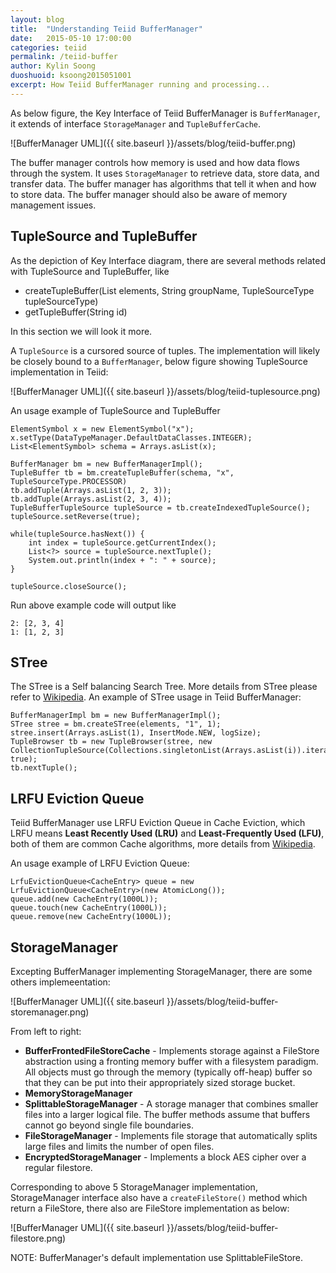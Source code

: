 ```yaml
---
layout: blog
title:  "Understanding Teiid BufferManager"
date:   2015-05-10 17:00:00
categories: teiid
permalink: /teiid-buffer
author: Kylin Soong
duoshuoid: ksoong2015051001
excerpt: How Teiid BufferManager running and processing...
---
```


As below figure, the Key Interface of Teiid BufferManager is `BufferManager`, it extends of interface `StorageManager` and `TupleBufferCache`.

![BufferManager UML]({{ site.baseurl }}/assets/blog/teiid-buffer.png)

The buffer manager controls how memory is used and how data flows through the system. It uses `StorageManager` to retrieve data, store data, and transfer data. The buffer manager has algorithms that tell it when and how to store data. The buffer manager should also be aware of memory management issues.

## TupleSource and TupleBuffer

As the depiction of Key Interface diagram, there are several methods related with TupleSource and TupleBuffer, like 

* createTupleBuffer(List elements, String groupName, TupleSourceType tupleSourceType)
* getTupleBuffer(String id)

In this section we will look it more.

A `TupleSource` is a cursored source of tuples. The implementation will likely be closely bound to a `BufferManager`, below figure showing TupleSource implementation in Teiid:

![BufferManager UML]({{ site.baseurl }}/assets/blog/teiid-tuplesource.png) 

An usage example of TupleSource and TupleBuffer

~~~
ElementSymbol x = new ElementSymbol("x");
x.setType(DataTypeManager.DefaultDataClasses.INTEGER);
List<ElementSymbol> schema = Arrays.asList(x);

BufferManager bm = new BufferManagerImpl();
TupleBuffer tb = bm.createTupleBuffer(schema, "x", TupleSourceType.PROCESSOR)
tb.addTuple(Arrays.asList(1, 2, 3));
tb.addTuple(Arrays.asList(2, 3, 4));
TupleBufferTupleSource tupleSource = tb.createIndexedTupleSource();
tupleSource.setReverse(true);
		
while(tupleSource.hasNext()) {
	int index = tupleSource.getCurrentIndex();
	List<?> source = tupleSource.nextTuple();
	System.out.println(index + ": " + source);
}
		
tupleSource.closeSource();
~~~

Run above example code will output like

~~~
2: [2, 3, 4]
1: [1, 2, 3]
~~~

## STree

The STree is a Self balancing Search Tree. More details from STree please refer to [Wikipedia](http://en.wikipedia.org/wiki/Self-balancing_binary_search_tree). An example of STree usage in Teiid BufferManager:

~~~
BufferManagerImpl bm = new BufferManagerImpl();
STree stree = bm.createSTree(elements, "1", 1);
stree.insert(Arrays.asList(1), InsertMode.NEW, logSize);
TupleBrowser tb = new TupleBrowser(stree, new CollectionTupleSource(Collections.singletonList(Arrays.asList(i)).iterator()), true);
tb.nextTuple();
~~~

## LRFU Eviction Queue

Teiid BufferManager use LRFU Eviction Queue in Cache Eviction, which LRFU means **Least Recently Used (LRU)** and **Least-Frequently Used (LFU)**, both of them are common Cache algorithms, more details from [Wikipedia](http://en.wikipedia.org/wiki/Cache_algorithms).

An usage example of LRFU Eviction Queue:

~~~
LrfuEvictionQueue<CacheEntry> queue = new LrfuEvictionQueue<CacheEntry>(new AtomicLong());
queue.add(new CacheEntry(1000L));
queue.touch(new CacheEntry(1000L));
queue.remove(new CacheEntry(1000L));
~~~

## StorageManager

Excepting BufferManager implementing StorageManager, there are some others implemeentation:

![BufferManager UML]({{ site.baseurl }}/assets/blog/teiid-buffer-storemanager.png)

From left to right:

* **BufferFrontedFileStoreCache** - Implements storage against a FileStore abstraction using a fronting memory buffer with a filesystem paradigm. All objects must go through the memory (typically off-heap) buffer so that they can be put into their appropriately sized storage bucket. 
* **MemoryStorageManager**
* **SplittableStorageManager** - A storage manager that combines smaller files into a larger logical file. The buffer methods assume that buffers cannot go beyond single file boundaries.
* **FileStorageManager** - Implements file storage that automatically splits large files and limits the number of open files.
* **EncryptedStorageManager** - Implements a block AES cipher over a regular filestore. 

Corresponding to above 5 StorageManager implementation, StorageManager interface also have a `createFileStore()` method which return a FileStore, there also are FileStore implementation as below:

![BufferManager UML]({{ site.baseurl }}/assets/blog/teiid-buffer-filestore.png)

NOTE: BufferManager's default implementation use SplittableFileStore.
  
